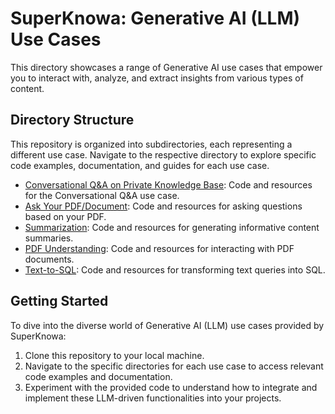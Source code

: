 # SuperKnowa: Generative AI (LLM) Use Cases

This directory showcases a range of Generative AI use cases that empower you to interact with, analyze, and extract insights from various types of content.

## Directory Structure

This repository is organized into subdirectories, each representing a different use case. Navigate to the respective directory to explore specific code examples, documentation, and guides for each use case.

- [Conversational Q&A on Private Knowledge Base](./1.%20Conversational%20Q&A/): Code and resources for the Conversational Q&A use case.
- [Ask Your PDF/Document](./2.%20Ask%20your%20documents/): Code and resources for asking questions based on your PDF.
- [Summarization](./3.%20Summarization/): Code and resources for generating informative content summaries.
- [PDF Understanding](./4.%20PDF%20Understanding%20-%20Key%20Points/): Code and resources for interacting with PDF documents.
- [Text-to-SQL](./5.%20Text%20to%20SQL/): Code and resources for transforming text queries into SQL.

## Getting Started

To dive into the diverse world of Generative AI (LLM) use cases provided by SuperKnowa:

1. Clone this repository to your local machine.
2. Navigate to the specific directories for each use case to access relevant code examples and documentation.
3. Experiment with the provided code to understand how to integrate and implement these LLM-driven functionalities into your projects.
